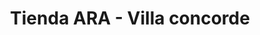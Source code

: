 ---
title: "Tienda ARA - Villa concorde"
url: /malambo/tienda-ara-villa-concorde/
shop: Supermarkt
---